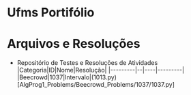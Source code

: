 # Ufms Portifólio 

# Arquivos e Resoluções 
- Repositório de Testes e Resoluções de Atividades
|Categoria|ID|Nome|Resolução|
|---------|--|----|---------|
|Beecrowd|1037|Intervalo|(1013.py)[AlgProg1_Problems/Beecrowd_Problems/1037/1037.py]